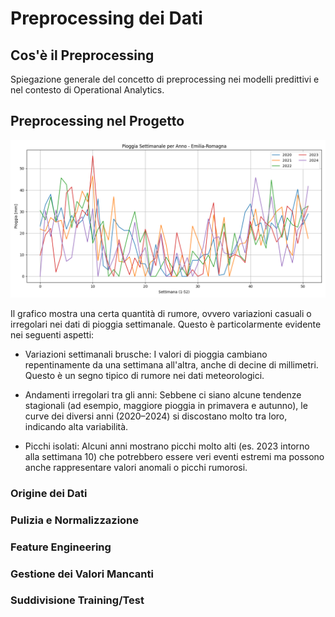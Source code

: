 # Preprocessing dei Dati

## Cos'è il Preprocessing

Spiegazione generale del concetto di preprocessing nei modelli predittivi e nel contesto di Operational Analytics.

## Preprocessing nel Progetto
![dataset.png](dataset.png)

Il grafico mostra una certa quantità di rumore, ovvero variazioni casuali o irregolari nei dati di pioggia settimanale.
Questo è particolarmente evidente nei seguenti aspetti:

- Variazioni settimanali brusche: I valori di pioggia cambiano repentinamente da una settimana all'altra, 
anche di decine di millimetri. Questo è un segno tipico di rumore nei dati meteorologici.

- Andamenti irregolari tra gli anni: Sebbene ci siano alcune tendenze stagionali (ad esempio, 
maggiore pioggia in primavera e autunno), le curve dei diversi anni (2020–2024) si discostano molto tra loro,
indicando alta variabilità.

- Picchi isolati: Alcuni anni mostrano picchi molto alti (es. 2023 intorno alla settimana 10)
che potrebbero essere veri eventi estremi ma possono anche rappresentare valori anomali o picchi rumorosi.

### Origine dei Dati
### Pulizia e Normalizzazione
### Feature Engineering
### Gestione dei Valori Mancanti
### Suddivisione Training/Test
